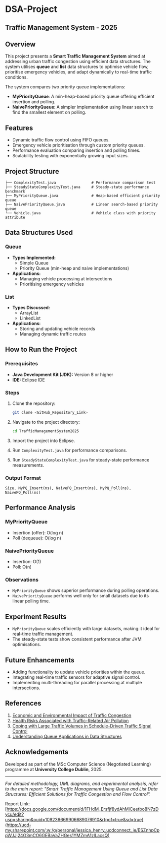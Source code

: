# DSA-Project

## Traffic Management System - 2025

## Overview

This project presents a **Smart Traffic Management System** aimed at addressing urban traffic congestion using efficient data structures. The system utilises **queue** and **list** data structures to optimise vehicle flow, prioritise emergency vehicles, and adapt dynamically to real-time traffic conditions. 

The system compares two priority queue implementations:

- **MyPriorityQueue**: A min-heap-based priority queue offering efficient insertion and polling.
- **NaivePriorityQueue**: A simpler implementation using linear search to find the smallest element on polling.

## Features

- Dynamic traffic flow control using FIFO queues.
- Emergency vehicle prioritisation through custom priority queues.
- Performance evaluation comparing insertion and polling times.
- Scalability testing with exponentially growing input sizes.

## Project Structure

```
├── ComplexityTest.java                # Performance comparison test
├── SteadyStateComplexityTest.java     # Steady-state performance benchmark
├── MyPriorityQueue.java               # Heap-based efficient priority queue
├── NaivePriorityQueue.java            # Linear search-based priority queue
└── Vehicle.java                       # Vehicle class with priority attribute
```

## Data Structures Used

### Queue
- **Types Implemented:**
  - Simple Queue
  - Priority Queue (min-heap and naive implementations)
- **Applications:**
  - Managing vehicle processing at intersections
  - Prioritising emergency vehicles

### List
- **Types Discussed:**
  - ArrayList
  - LinkedList
- **Applications:**
  - Storing and updating vehicle records
  - Managing dynamic traffic routes

## How to Run the Project

### Prerequisites
- **Java Development Kit (JDK):** Version 8 or higher
- **IDE:** Eclipse IDE

### Steps

1. Clone the repository:
   ```bash
   git clone <GitHub_Repository_Link>
   ```

2. Navigate to the project directory:
   ```bash
   cd TrafficManagementSystem2025
   ```

3. Import the project into Eclipse.
4. Run `ComplexityTest.java` for performance comparisons.
5. Run `SteadyStateComplexityTest.java` for steady-state performance measurements.

### Output Format

```
Size, MyPQ_Insert(ns), NaivePQ_Insert(ns), MyPQ_Poll(ns), NaivePQ_Poll(ns)
```

## Performance Analysis

### MyPriorityQueue
- Insertion (offer): O(log n)
- Poll (dequeue): O(log n)

### NaivePriorityQueue
- Insertion: O(1)
- Poll: O(n)

### Observations
- `MyPriorityQueue` shows superior performance during polling operations.
- `NaivePriorityQueue` performs well only for small datasets due to its linear polling time.

## Experiment Results

- `MyPriorityQueue` scales efficiently with large datasets, making it ideal for real-time traffic management.
- The steady-state tests show consistent performance after JVM optimisations.

## Future Enhancements

- Adding functionality to update vehicle priorities within the queue.
- Integrating real-time traffic sensors for adaptive signal control.
- Implementing multi-threading for parallel processing at multiple intersections.

## References

1. [Economic and Environmental Impact of Traffic Congestion](https://mej.researchcommons.org/home/vol49/iss2/18/)
2. [Health Risks Associated with Traffic-Related Air Pollution](https://ehjournal.biomedcentral.com/articles/10.1186/1476-069X-9-65)
3. [Coping with Large Traffic Volumes in Schedule-Driven Traffic Signal Control](https://arxiv.org/abs/1903.04278)
4. [Understanding Queue Applications in Data Structures](https://www.fynd.academy/blog/application-of-queue-in-data-structure)

## Acknowledgements

Developed as part of the MSc Computer Science (Negotiated Learning) programme at **University College Dublin**, 2025.

---

*For detailed methodology, UML diagrams, and experimental analysis, refer to the main report: "Smart Traffic Management Using Queue and List Data Structures: Efficient Solutions for Traffic Congestion and Flow Control".*




Report Link: [https://docs.google.com/document/d/1FHdM_Ersfjf8ydAhMiCeetbo8N7zDycu/edit?usp=sharing&ouid=108236669906689076910&rtpof=true&sd=true](https://ucd-my.sharepoint.com/:w:/g/personal/jessica_henry_ucdconnect_ie/ESZnhpCppWJJj24G3mCO6GEBaVaZHGes1YMZmA1zlLacsQ)

